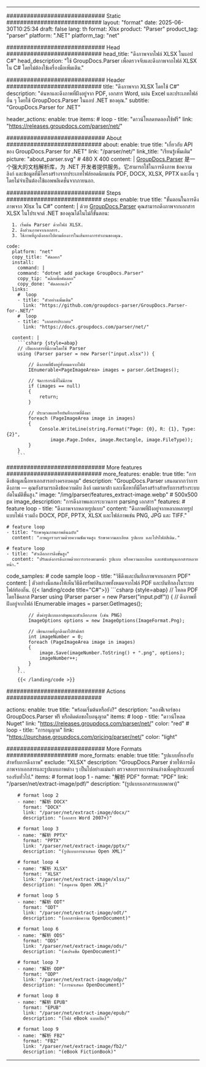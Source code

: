 


---
############################# Static ############################
layout: "format"
date:  2025-06-30T10:25:34
draft: false
lang: th
format: Xlsx
product: "Parser"
product_tag: "parser"
platform: ".NET"
platform_tag: "net"

############################# Head ############################
head_title: "ดึงภาพจากไฟล์ XLSX ในแอป C#"
head_description: "ใช้ GroupDocs.Parser เพื่อตรวจจับและดึงภาพจากไฟล์ XLSX ใน C# โดยไม่ต้องใช้เครื่องมือเพิ่มเติม."

############################# Header ############################
title: "ดึงภาพจาก XLSX โดยใช้ C#" 
description: "ค้นหาและดึงภาพที่ฝังอยู่จาก PDF, เอกสาร Word, แผ่น Excel และประเภทไฟล์อื่น ๆ โดยใช้ GroupDocs.Parser ในแอป .NET ของคุณ."
subtitle: "GroupDocs.Parser for .NET" 

header_actions:
  enable: true
  items:
    #  loop
    - title: "ดาวน์โหลดทดลองใช้ฟรี"
      link: "https://releases.groupdocs.com/parser/net/"
      
############################# About ############################
about:
    enable: true
    title: "เกี่ยวกับ API ของ GroupDocs.Parser for .NET"
    link: "/parser/net/"
    link_title: "เรียนรู้เพิ่มเติม"
    picture: "about_parser.svg" # 480 X 400
    content: |
       [GroupDocs.Parser](/parser/net/) 是一个强大的文档解析库，为 .NET 开发者提供服务。它สามารถใช้ในการดึงภาพ ข้อความ ลิงก์ และข้อมูลที่มีโครงสร้างจากประเภทไฟล์ยอดนิยมเช่น PDF, DOCX, XLSX, PPTX และอื่น ๆ โดยไม่จำเป็นต้องใช้แอพพลิเคชั่นจากภายนอก.

############################# Steps ############################
steps:
    enable: true
    title: "ขั้นตอนในการดึงภาพจาก Xlsx ใน C#"
    content: |
      ด้วย [GroupDocs.Parser](/parser/net/) คุณสามารถดึงภาพจากเอกสาร XLSX ในโปรเจกต์ .NET ของคุณได้ในไม่กี่ขั้นตอน:
      
      1. เริ่มต้น Parser ด้วยไฟล์ XLSX.
      2. ดึงส่วนภาพจากเอกสาร.
      3. ใช้ภาพที่ถูกดึงออกไปตามต้องการในเส้นทางการทำงานของคุณ.
   
    code:
      platform: "net"
      copy_title: "คัดลอก"
      install:
        command: |
        command: "dotnet add package GroupDocs.Parser"
        copy_tip: "คลิกเพื่อคัดลอก"
        copy_done: "คัดลอกแล้ว"
      links:
        #  loop
        - title: "ตัวอย่างเพิ่มเติม"
          link: "https://github.com/groupdocs-parser/GroupDocs.Parser-for-.NET/"
        #  loop
        - title: "เอกสารประกอบ"
          link: "https://docs.groupdocs.com/parser/net/"
          
      content: |
        ```csharp {style=abap}
        // เปิดเอกสารที่มีภาพโดยใช้ Parser
        using (Parser parser = new Parser("input.xlsx")) {

            // ดึงภาพที่ฝังอยู่ทั้งหมดจากไฟล์
            IEnumerable<PageImageArea> images = parser.GetImages();

            // จัดการกรณีที่ไม่มีภาพ
            if (images == null)
            {
                return;
            }

            // ประมวลผลหรือบันทึกภาพที่ดึงมา
            foreach (PageImageArea image in images)
            {
                Console.WriteLine(string.Format("Page: {0}, R: {1}, Type: {2}", 
                    image.Page.Index, image.Rectangle, image.FileType));
            }
        }
        ```  

############################# More features ############################
more_features:
  enable: true
  title: "การดึงข้อมูลเนื้อหาเอกสารอย่างครอบคลุม"
  description: "GroupDocs.Parser เสนอมากกว่าการดึงภาพ — คุณยังสามารถดึงข้อความดิบ ลิงก์ เมตาดาต้า และเนื้อหาที่มีโครงสร้างสำหรับการสร้างระบบอัตโนมัติขั้นสูง."
  image: "/img/parser/features_extract-image.webp" # 500x500 px
  image_description: "การดึงภาพและกระบวนการ parsing เอกสาร"
  features:
    # feature loop
    - title: "ดึงภาพจากหลายรูปแบบ"
      content: "ดึงภาพที่ฝังอยู่จากหลากหลายรูปแบบไฟล์ รวมถึง DOCX, PDF, PPTX, XLSX และไฟล์ภาพเช่น PNG, JPG และ TIFF."

    # feature loop
    - title: "รักษาคุณภาพภาพต้นฉบับ"
      content: "ภาพถูกรวบรวมด้วยความชัดเจนสูง รักษาความละเอียด รูปแบบ และโปรไฟล์สีเดิม."

    # feature loop
    - title: "ตัวเลือกการดึงขั้นสูง"
      content: "ปรับแต่งการดึงภาพด้วยการกรองตามหน้า รูปแบบ หรือความละเอียด และสนับสนุนเอกสารหลายหน้า."
      
  code_samples:
    # code sample loop
    - title: "วิธีดึงและบันทึกภาพจากเอกสาร PDF"
      content: |
        ตัวอย่างนี้แสดงให้เห็นวิธีดึงทรัพย์สินภาพทั้งหมดจากไฟล์ PDF และบันทึกลงในระบบไฟล์ท้องถิ่น.
        {{< landing/code title="C#">}}
        ```csharp {style=abap}
        //  โหลด PDF โดยใช้คลาส Parser
        using (Parser parser = new Parser("input.pdf"))
        {
            // ดึงภาพที่ฝังอยู่จากไฟล์
            IEnumerable<PageImageArea> images = parser.GetImages();

            // ตั้งค่ารูปแบบเอาต์พุตและตัวเลือกภาพ (เช่น PNG)
            ImageOptions options = new ImageOptions(ImageFormat.Png);

            // เขียนภาพที่ถูกดึงมาไปยังดิสก์
            int imageNumber = 0;
            foreach (PageImageArea image in images)
            {
                image.Save(imageNumber.ToString() + ".png", options);
                imageNumber++;
            }
        }
        ```
        {{< /landing/code >}}


############################# Actions ############################

actions:
  enable: true
  title: "พร้อมเริ่มต้นหรือยัง?"
  description: "ลองฟีเจอร์ของ GroupDocs.Parser ฟรี หรือติดต่อขอใบอนุญาต"
  items:
    #  loop
    - title: "ดาวน์โหลด Nuget"
      link: "https://releases.groupdocs.com/parser/net/"
      color: "red"
        #  loop
    - title: "การอนุญาต"
      link: "https://purchase.groupdocs.com/pricing/parser/net/"
      color: "light"


############################# More Formats #####################
more_formats:
    enable: true
    title: "รูปแบบที่รองรับสำหรับการดึงภาพ"
    exclude: "XLSX"
    description: "GroupDocs.Parser ช่วยให้การดึงภาพจากเอกสารและรูปแบบภาพต่าง ๆ เป็นไปอย่างแม่นยำ ตรวจสอบรายการด้านล่างเพื่อดูประเภทที่รองรับทั่วไป."
    items: 
        # format loop 1
        - name: "解析 PDF"
          format: "PDF"
          link: "/parser/net/extract-image/pdf/"
          description: "(รูปแบบเอกสารแบบพกพา)"
          
        # format loop 2
        - name: "解析 DOCX"
          format: "DOCX"
          link: "/parser/net/extract-image/docx/"
          description: "(เอกสาร Word 2007+)"
          
        # format loop 3
        - name: "解析 PPTX"
          format: "PPTX"
          link: "/parser/net/extract-image/pptx/"
          description: "(รูปแบบการนำเสนอ Open XML)"
          
        # format loop 4
        - name: "解析 XLSX"
          format: "XLSX"
          link: "/parser/net/extract-image/xlsx/"
          description: "(สมุดงาน Open XML)"
          
        # format loop 5
        - name: "解析 ODT"
          format: "ODT"
          link: "/parser/net/extract-image/odt/"
          description: "(เอกสารข้อความ OpenDocument)"
          
        # format loop 6
        - name: "解析 ODS"
          format: "ODS"
          link: "/parser/net/extract-image/ods/"
          description: "(สเปรดชีต OpenDocument)"
          
        # format loop 7
        - name: "解析 ODP"
          format: "ODP"
          link: "/parser/net/extract-image/odp/"
          description: "(การนำเสนอ OpenDocument)"
          
        # format loop 8
        - name: "解析 EPUB"
          format: "EPUB"
          link: "/parser/net/extract-image/epub/"
          description: "(ไฟล์ eBook แบบเปิด)"
          
        # format loop 9
        - name: "解析 FB2"
          format: "FB2"
          link: "/parser/net/extract-image/fb2/"
          description: "(eBook FictionBook)"
         
          

---